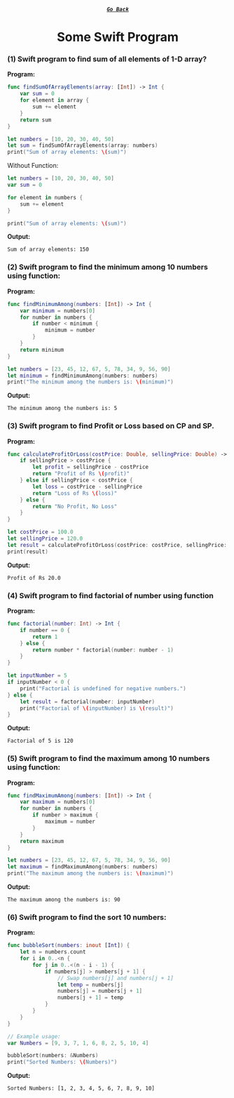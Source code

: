 <div align="center">

[**_``Go Back``_**](../README.md)

# Some Swift Program

</div>

### (1) Swift program to find sum of all elements of 1-D array?

**Program:**

```Swift
func findSumOfArrayElements(array: [Int]) -> Int {
    var sum = 0
    for element in array {
        sum += element
    }
    return sum
}

let numbers = [10, 20, 30, 40, 50]
let sum = findSumOfArrayElements(array: numbers)
print("Sum of array elements: \(sum)")

```

Without Function:

```Swift
let numbers = [10, 20, 30, 40, 50]
var sum = 0

for element in numbers {
    sum += element
}

print("Sum of array elements: \(sum)")
```

**Output:**

```
Sum of array elements: 150
```

### (2) Swift program to find the minimum among 10 numbers using function:

**Program:**

```Swift
func findMinimumAmong(numbers: [Int]) -> Int {
    var minimum = numbers[0]
    for number in numbers {
        if number < minimum {
            minimum = number
        }
    }
    return minimum
}

let numbers = [23, 45, 12, 67, 5, 78, 34, 9, 56, 90]
let minimum = findMinimumAmong(numbers: numbers)
print("The minimum among the numbers is: \(minimum)")
```

**Output:**

```
The minimum among the numbers is: 5
```

### (3) Swift program to find Profit or Loss based on CP and SP.

**Program:**

```Swift
func calculateProfitOrLoss(costPrice: Double, sellingPrice: Double) -> String {
    if sellingPrice > costPrice {
        let profit = sellingPrice - costPrice
        return "Profit of Rs \(profit)"
    } else if sellingPrice < costPrice {
        let loss = costPrice - sellingPrice
        return "Loss of Rs \(loss)"
    } else {
        return "No Profit, No Loss"
    }
}

let costPrice = 100.0
let sellingPrice = 120.0
let result = calculateProfitOrLoss(costPrice: costPrice, sellingPrice: sellingPrice)
print(result)
```
**Output:**

```
Profit of Rs 20.0
```

### (4) Swift program to find factorial of number using function

**Program:**

```Swift
func factorial(number: Int) -> Int {
    if number == 0 {
        return 1
    } else {
        return number * factorial(number: number - 1)
    }
}

let inputNumber = 5 
if inputNumber < 0 {
    print("Factorial is undefined for negative numbers.")
} else {
    let result = factorial(number: inputNumber)
    print("Factorial of \(inputNumber) is \(result)")
}
```

**Output:**
```
Factorial of 5 is 120
```

### (5) Swift program to find the maximum among 10 numbers using function:

**Program:**

```Swift
func findMaximumAmong(numbers: [Int]) -> Int {
    var maximum = numbers[0]
    for number in numbers {
        if number > maximum {
            maximum = number
        }
    }
    return maximum
}

let numbers = [23, 45, 12, 67, 5, 78, 34, 9, 56, 90]
let maximum = findMaximumAmong(numbers: numbers)
print("The maximum among the numbers is: \(maximum)")
```

**Output:**
```
The maximum among the numbers is: 90
```

### (6) Swift program to find the sort 10 numbers:

**Program:**
```Swift
func bubbleSort(numbers: inout [Int]) {
    let n = numbers.count
    for i in 0..<n {
        for j in 0..<(n - i - 1) {
            if numbers[j] > numbers[j + 1] {
                // Swap numbers[j] and numbers[j + 1]
                let temp = numbers[j]
                numbers[j] = numbers[j + 1]
                numbers[j + 1] = temp
            }
        }
    }
}

// Example usage:
var Numbers = [9, 3, 7, 1, 6, 8, 2, 5, 10, 4]

bubbleSort(numbers: &Numbers)
print("Sorted Numbers: \(Numbers)")
```

**Output:**
```
Sorted Numbers: [1, 2, 3, 4, 5, 6, 7, 8, 9, 10]
```
